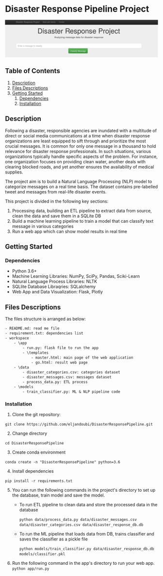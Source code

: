 # Disaster Response Pipeline Project

![Intro Pic](pics/intro.png)


## Table of Contents
1. [Description](#description)
2. [Files Descriptions](#files)
3. [Getting Started](#getting_started)
	1. [Dependencies](#dependencies)
	2. [Installation](#installation)


<a name="descripton"></a>
## Description

Following a disaster, responsible agencies are inundated with a multitude of direct or social media communications at a time when disaster response organizations are least equipped to sift through and prioritize the most crucial messages. It is common for only one message in a thousand to hold relevance for disaster response professionals. In such situations, various organizations typically handle specific aspects of the problem. For instance, one organization focuses on providing clean water, another deals with clearing blocked roads, and yet another ensures the availability of medical supplies.

The project aim is to build a Natural Language Processing (NLP) model to categorize messages on a real time basis. The dataset contains pre-labelled tweet and messages from real-life disaster events.

This project is divided in the following key sections:

1. Processing data, building an ETL pipeline to extract data from source, clean the data and save them in a SQLite DB
2. Build a machine learning pipeline to train a model that can classify text message in various categories
3. Run a web app which can show model results in real time

<a name="getting_started"></a>
## Getting Started

<a name="dependencies"></a>
### Dependencies
* Python 3.6+
* Machine Learning Libraries: NumPy, SciPy, Pandas, Sciki-Learn
* Natural Language Process Libraries: NLTK
* SQLlite Database Libraqries: SQLalchemy
* Web App and Data Visualization: Flask, Plotly

## Files Descriptions <a name="files"></a>

The files structure is arranged as below:

	- README.md: read me file
 	- requirement.txt: dependencies list
	- workspace
		- \app
			- run.py: flask file to run the app
			- \templates
				- master.html: main page of the web application 
				- go.html: result web page
		- \data
			- disaster_categories.csv: categories dataset
			- disaster_messages.csv: messages dataset
			- process_data.py: ETL process
		- \models
			- train_classifier.py: ML & NLP pipeline code

<a name="installation"></a>
### Installation
1. Clone the git repository:

```git clone https://github.com/eljandoubi/DisasterResponsePipeline.git```

2. Change directory

```cd DisasterResponsePipeline```

3. Create conda environment

```conda create -n "DisasterResponsePipeline" python=3.6```

4. Install dependencies

```pip install -r requirements.txt```

5. You can run the following commands in the project's directory to set up the database, train model and save the model.

    - To run ETL pipeline to clean data and store the processed data in the database
    
        ```python data/process_data.py data/disaster_messages.csv data/disaster_categories.csv data/disaster_response_db.db```
        
        
    - To run the ML pipeline that loads data from DB, trains classifier and saves the classifier as a pickle file
    
        ```python models/train_classifier.py data/disaster_response_db.db models/classifier.pkl```



6. Run the following command in the app's directory to run your web app.
    `python app/run.py`
